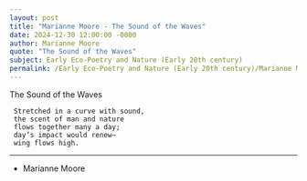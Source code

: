 ```yaml
---
layout: post
title: "Marianne Moore - The Sound of the Waves"
date: 2024-12-30 12:00:00 -0000
author: Marianne Moore
quote: "The Sound of the Waves"
subject: Early Eco-Poetry and Nature (Early 20th century)
permalink: /Early Eco-Poetry and Nature (Early 20th century)/Marianne Moore/Marianne Moore - The Sound of the Waves
---
```


The Sound of the Waves

     Stretched in a curve with sound,
     the scent of man and nature
     flows together many a day; 
     day’s impact would renew—  
     wing flows high.
   ----

- Marianne Moore
